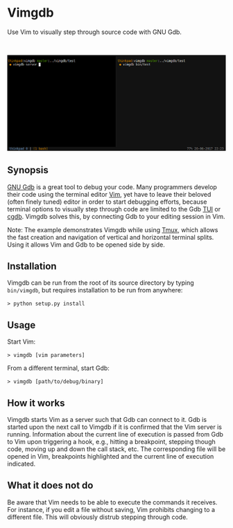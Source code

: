 # Vimgdb

Use Vim to visually step through source code with GNU Gdb.

<br>

<p align="center">
  <img style="max-width: 100%;" src="https://raw.githubusercontent.com/gisodal/vimgdb/figures/demo.gif?token=AKPkVf08cJWjnufUHu_1LHwexig4ct77ks5ZBkymwA%3D%3D" />
</p>


## Synopsis

[GNU Gdb](https://www.gnu.org/software/gdb/)  is a great tool to debug your code. Many programmers develop their code using the terminal editor [Vim](http://www.vim.org/), yet have to leave their beloved (often finely tuned) editor in order to start debugging efforts, because terminal options to visually step through code are limited to the Gdb [TUI](ftp://ftp.gnu.org/old-gnu/Manuals/gdb/html_chapter/gdb_19.html) or [cgdb](https://cgdb.github.io/). Vimgdb solves this, by connecting Gdb to your editing session in Vim.

Note: The example demonstrates Vimgdb while using [Tmux](https://tmux.github.io/), which allows the fast creation and navigation of vertical and horizontal terminal splits. Using it allows Vim and Gdb to be opened side by side.

## Installation

Vimgdb can be run from the root of its source directory by typing `bin/vimgdb`, but requires installation to be run from anywhere:

    > python setup.py install


## Usage

Start Vim:

    > vimgdb [vim parameters]

From a different terminal, start Gdb:

    > vimgdb [path/to/debug/binary]


## How it works

Vimgdb starts Vim as a server such that Gdb can connect to it. Gdb is started upon the next call to Vimgdb if it is confirmed that the Vim server is running. Information about the current line of execution is passed from Gdb to Vim upon triggering a hook, e.g., hitting a breakpoint, stepping though code, moving up and down the call stack, etc. The corresponding file will be opened in Vim, breakpoints highlighted and the current line of execution indicated.

## What it does not do

Be aware that Vim needs to be able to execute the commands it receives. For instance, if you edit a file without saving, Vim prohibits changing to a different file. This will obviously distrub stepping through code.

